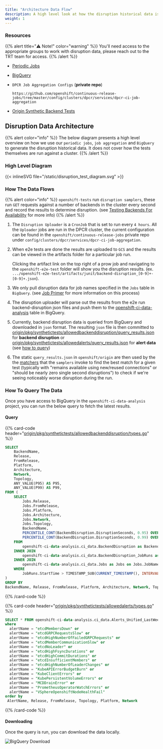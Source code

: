 ```yaml
---
title: "Architecture Data Flow"
description: A high level look at how the disruption historical data is gathered and updated.
weight: 1
---
```


### Resources

{{% alert title="⚠️ Note!" color="warning" %}}
You'll need access to the appropriate groups to work with disruption data, please reach out to the TRT team for access.
{{% /alert %}}

- [Periodic Jobs](https://github.com/openshift/release/tree/master/ci-operator/jobs/openshift/release)
- [BigQuery](https://console.cloud.google.com/bigquery?project=openshift-ci-data-analysis)
- `DPCR Job Aggregation Configs` (**private repo**)

  ```
  https://github.com/openshift/continuous-release-jobs/tree/master/config/clusters/dpcr/services/dpcr-ci-job-aggregation
  ```

- [Origin Synthetic Backend Tests](https://github.com/openshift/origin/tree/master/pkg/synthetictests/allowedbackenddisruption)

## Disruption Data Architecture

{{% alert color="info" %}}
The below diagram presents a high level overview on how we use our `periodic jobs`, `job aggregation` and `BigQuery` to generate the disruption historical data.
It does not cover how the tests themselves are run against a cluster.
{{% /alert %}}

### High Level Diagram

{{< inlineSVG file="/static/disruption_test_diagram.svg" >}}

### How The Data Flows

{{% alert color="info" %}}
`openshift-tests` run `disruption samplers`, these run `GET` requests against a number of backends in the cluster every second and record the results to determine disruption. (see [Testing Backends For Availability](../backend_queries) for more info)
{{% /alert %}}

1. The `Disruption Uploader` is a `CronJob` that is set to run every `4 hours`. All the `Uploader` jobs are run in the DPCR cluster, the current configuration can be found in the `openshift/continuous-release-jobs` private repo under `config/clusters/dpcr/services/dpcr-ci-job-aggregation`.

1. When e2e tests are done the results are uploaded to `GCS` and the results can be viewed in the artifacts folder for a particular job run.

   Clicking the artifact link on the top right of a prow job and navigating to the `openshift-e2e-test` folder will show you the disruption results. (ex. `.../openshift-e2e-test/artifacts/junit/backend-disruption_[0-9]+-[0-9]+.json`).

1. We only pull disruption data for job names specified in the `Jobs` table in `BigQuery`. (see [Job Primer](../job-primer) for more information on this process)

1. The disruption uploader will parse out the results from the e2e run backend-disruption json files and push them to the [openshift-ci-data-analysis](https://console.cloud.google.com/bigquery?project=openshift-ci-data-analysis) table in BigQuery.

1. Currently, backend disruption data is queried from BigQuery and downloaded in `json` format. The resulting `json` file is then committed to [origin/pkg/synthetictests/allowedbackenddisruption/query_results.json](https://github.com/openshift/origin/blob/master/pkg/synthetictests/allowedbackenddisruption/query_results.json) for **backend disruption** or [origin/pkg/synthetictests/allowedalerts/query_results.json](https://github.com/openshift/origin/blob/master/pkg/synthetictests/allowedalerts/query_results.json) for **alert data** (see [how to query](#how-to-query-the-data))

1. The static `query_results.json` in `openshift/origin` are then used by the the [matchers](../code-implementation#best-matcher) that the `samplers` invoke to find the best match for a given test (typically with "remains available using new/reused connections" or "should be nearly zero single second disruptions") to check if we're seeing noticeably worse disruption during the run.

### How To Query The Data

Once you have access to BigQuery in the `openshift-ci-data-analysis` project, you can run the below query to fetch the latest results.

#### Query

{{% card-code header="[origin/pkg/synthetictests/allowedbackenddisruption/types.go](https://github.com/openshift/origin/blob/a93ac08b2890dbe6dee760e623c5cafb1d8c9f97/pkg/synthetictests/allowedbackenddisruption/types.go#L13-L43)" %}}

```sql
SELECT
    BackendName,
    Release,
    FromRelease,
    Platform,
    Architecture,
    Network,
    Topology,
    ANY_VALUE(P95) AS P95,
    ANY_VALUE(P99) AS P99,
FROM (
    SELECT
        Jobs.Release,
        Jobs.FromRelease,
        Jobs.Platform,
        Jobs.Architecture,
        Jobs.Network,
        Jobs.Topology,
        BackendName,
        PERCENTILE_CONT(BackendDisruption.DisruptionSeconds, 0.95) OVER(PARTITION BY BackendDisruption.BackendName, Jobs.Network, Jobs.Platform, Jobs.Release, Jobs.FromRelease, Jobs.Topology) AS P95,
        PERCENTILE_CONT(BackendDisruption.DisruptionSeconds, 0.99) OVER(PARTITION BY BackendDisruption.BackendName, Jobs.Network, Jobs.Platform, Jobs.Release, Jobs.FromRelease, Jobs.Topology) AS P99,
    FROM
        openshift-ci-data-analysis.ci_data.BackendDisruption as BackendDisruption
    INNER JOIN
        openshift-ci-data-analysis.ci_data.BackendDisruption_JobRuns as JobRuns on JobRuns.Name = BackendDisruption.JobRunName
    INNER JOIN
        openshift-ci-data-analysis.ci_data.Jobs as Jobs on Jobs.JobName = JobRuns.JobName
    WHERE
        JobRuns.StartTime > TIMESTAMP_SUB(CURRENT_TIMESTAMP(), INTERVAL 21 DAY)
)
GROUP BY
BackendName, Release, FromRelease, Platform, Architecture, Network, Topology
```

{{% /card-code %}}

{{% card-code header="[origin/pkg/synthetictests/allowedalerts/types.go](https://github.com/openshift/origin/blob/a93ac08b2890dbe6dee760e623c5cafb1d8c9f97/pkg/synthetictests/allowedalerts/types.go#L17-L35)" %}}

```sql
SELECT * FROM openshift-ci-data-analysis.ci_data.Alerts_Unified_LastWeek_P95
where
  alertName = "etcdMembersDown" or
  alertName = "etcdGRPCRequestsSlow" or
  alertName = "etcdHighNumberOfFailedGRPCRequests" or
  alertName = "etcdMemberCommunicationSlow" or
  alertName = "etcdNoLeader" or
  alertName = "etcdHighFsyncDurations" or
  alertName = "etcdHighCommitDurations" or
  alertName = "etcdInsufficientMembers" or
  alertName = "etcdHighNumberOfLeaderChanges" or
  alertName = "KubeAPIErrorBudgetBurn" or
  alertName = "KubeClientErrors" or
  alertName = "KubePersistentVolumeErrors" or
  alertName = "MCDDrainError" or
  alertName = "PrometheusOperatorWatchErrors" or
  alertName = "VSphereOpenshiftNodeHealthFail"
order by
 AlertName, Release, FromRelease, Topology, Platform, Network
```

{{% /card-code %}}

#### Downloading

Once the query is run, you can download the data locally.

![BigQuery Download](/bigquery_download.png)
